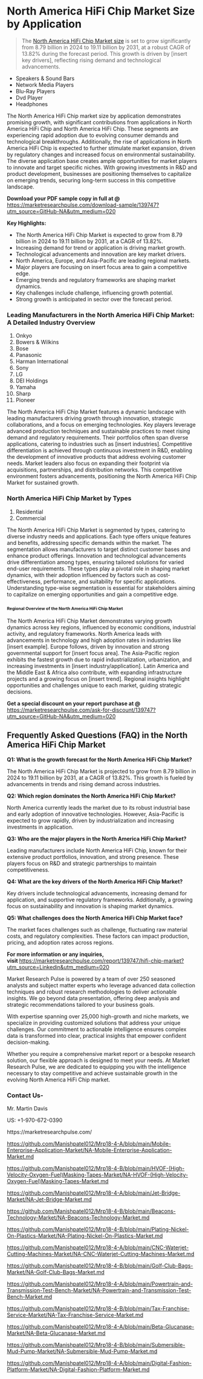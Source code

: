 <h1>North America HiFi Chip Market&nbsp;Size by Application</h1><blockquote><p>The <a href="https://marketresearchpulse.com/download-sample/139747?utm_source=GitHub-NA&amp;utm_medium=020">North America HiFi Chip Market size</a> is set to grow significantly from 8.79 billion in 2024 to 19.11 billion by 2031, at a robust CAGR of 13.82% during the forecast period. This growth is driven by [insert key drivers], reflecting rising demand and technological advancements.</p></blockquote><ul><li>Speakers & Sound Bars<li> Network Media Players<li> Blu-Ray Players<li> Dvd Player<li> Headphones</li></ul><p>The North America HiFi Chip market size by application demonstrates promising growth, with significant contributions from applications in North America HiFi Chip and North America HiFi Chip. These segments are experiencing rapid adoption due to evolving consumer demands and technological breakthroughs. Additionally, the rise of applications in North America HiFi Chip is expected to further stimulate market expansion, driven by regulatory changes and increased focus on environmental sustainability. The diverse application base creates ample opportunities for market players to innovate and target specific niches. With growing investments in R&D and product development, businesses are positioning themselves to capitalize on emerging trends, securing long-term success in this competitive landscape.</p><p><strong>Download your PDF sample copy in full at @ </strong><a href="https://marketresearchpulse.com/download-sample/139747?utm_source=GitHub-NA&amp;utm_medium=020">https://marketresearchpulse.com/download-sample/139747?utm_source=GitHub-NA&amp;utm_medium=020</a></p><p><strong>Key Highlights: </strong></p><ul><li>The North America HiFi Chip Market is expected to grow from 8.79 billion in 2024 to 19.11 billion by 2031, at a CAGR of 13.82%.</li><li>Increasing demand for trend or application is driving market growth.</li><li>Technological advancements and innovation are key market drivers.</li><li>North America, Europe, and Asia-Pacific are leading regional markets.</li><li>Major players are focusing on insert focus area to gain a competitive edge.</li><li>Emerging trends and regulatory frameworks are shaping market dynamics.</li><li>Key challenges include challenge, influencing growth potential.</li><li>Strong growth is anticipated in sector over the forecast period.</li></ul><h3>Leading Manufacturers in the North America HiFi Chip Market: A Detailed Industry Overview</h3><ol><li>Onkyo</li><li>Bowers & Wilkins</li><li>Bose</li><li>Panasonic</li><li>Harman International</li><li>Sony</li><li>LG</li><li>DEI Holdings</li><li>Yamaha</li><li>Sharp</li><li>Pioneer</li></ol><div class="flex max-w-full flex-col flex-grow"><div class="min-h-8 text-message flex w-full flex-col items-end gap-2 whitespace-normal break-words [.text-message+&amp;]:mt-5" dir="auto" data-message-author-role="assistant" data-message-id="fd8432e4-4910-450d-b182-61b7bfb0a01f" data-message-model-slug="gpt-4o"><div class="flex w-full flex-col gap-1 empty:hidden first:pt-[3px]"><div class="markdown prose w-full break-words dark:prose-invert light"><p>The North America HiFi Chip Market features a dynamic landscape with leading manufacturers driving growth through innovation, strategic collaborations, and a focus on emerging technologies. Key players leverage advanced production techniques and sustainable practices to meet rising demand and regulatory requirements. Their portfolios often span diverse applications, catering to industries such as [insert industries]. Competitive differentiation is achieved through continuous investment in R&amp;D, enabling the development of innovative products that address evolving customer needs. Market leaders also focus on expanding their footprint via acquisitions, partnerships, and distribution networks. This competitive environment fosters advancements, positioning the North America HiFi Chip Market for sustained growth.</p></div></div></div></div><h3>North America HiFi Chip Market by Types</h3><ol><li>Residential<li> Commercial</li></ol><div class="flex max-w-full flex-col flex-grow"><div class="min-h-8 text-message flex w-full flex-col items-end gap-2 whitespace-normal break-words [.text-message+&amp;]:mt-5" dir="auto" data-message-author-role="assistant" data-message-id="084470be-0bb7-4664-bddf-5156b4f41249" data-message-model-slug="gpt-4o-mini"><div class="flex w-full flex-col gap-1 empty:hidden first:pt-[3px]"><div class="markdown prose w-full break-words dark:prose-invert light"><p>The North America HiFi Chip Market is segmented by types, catering to diverse industry needs and applications. Each type offers unique features and benefits, addressing specific demands within the market. The segmentation allows manufacturers to target distinct customer bases and enhance product offerings. Innovation and technological advancements drive differentiation among types, ensuring tailored solutions for varied end-user requirements. These types play a pivotal role in shaping market dynamics, with their adoption influenced by factors such as cost-effectiveness, performance, and suitability for specific applications. Understanding type-wise segmentation is essential for stakeholders aiming to capitalize on emerging opportunities and gain a competitive edge.</p></div></div></div></div><h3><span style="font-size: 11px;">Regional Overview of the North America HiFi Chip Market</span></h3><div class="flex max-w-full flex-col flex-grow"><div class="min-h-8 text-message flex w-full flex-col items-end gap-2 whitespace-normal break-words [.text-message+&amp;]:mt-5" dir="auto" data-message-author-role="assistant" data-message-id="e9038762-ce64-4e30-91c9-9bd413514231" data-message-model-slug="gpt-4o-mini"><div class="flex w-full flex-col gap-1 empty:hidden first:pt-[3px]"><div class="markdown prose w-full break-words dark:prose-invert light"><p>The North America HiFi Chip Market demonstrates varying growth dynamics across key regions, influenced by economic conditions, industrial activity, and regulatory frameworks. North America leads with advancements in technology and high adoption rates in industries like [insert example]. Europe follows, driven by innovation and strong governmental support for [insert focus area]. The Asia-Pacific region exhibits the fastest growth due to rapid industrialization, urbanization, and increasing investments in [insert industry/application]. Latin America and the Middle East &amp; Africa also contribute, with expanding infrastructure projects and a growing focus on [insert trend]. Regional insights highlight opportunities and challenges unique to each market, guiding strategic decisions.</p></div></div></div></div><p><strong>Get a special discount on your report purchase at @ </strong><a href="https://marketresearchpulse.com/ask-for-discount/139747?utm_source=GitHub-NA&amp;utm_medium=020">https://marketresearchpulse.com/ask-for-discount/139747?utm_source=GitHub-NA&amp;utm_medium=020</a></p><h2>Frequently Asked Questions (FAQ) in the North America HiFi Chip Market</h2><p><strong>Q1: What is the growth forecast for the North America HiFi Chip Market?</strong></p><p>The North America HiFi Chip Market is projected to grow from 8.79 billion in 2024 to 19.11 billion by 2031, at a CAGR of 13.82%. This growth is fueled by advancements in trends and rising demand across industries.</p><p><strong>Q2: Which region dominates the North America HiFi Chip Market?</strong></p><p>North America currently leads the market due to its robust industrial base and early adoption of innovative technologies. However, Asia-Pacific is expected to grow rapidly, driven by industrialization and increasing investments in application.</p><p><strong>Q3: Who are the major players in the North America HiFi Chip Market?</strong></p><p>Leading manufacturers include North America HiFi Chip, known for their extensive product portfolios, innovation, and strong presence. These players focus on R&amp;D and strategic partnerships to maintain competitiveness.</p><p><strong>Q4: What are the key drivers of the North America HiFi Chip Market?</strong></p><p>Key drivers include technological advancements, increasing demand for application, and supportive regulatory frameworks. Additionally, a growing focus on sustainability and innovation is shaping market dynamics.</p><p><strong>Q5: What challenges does the North America HiFi Chip Market face?</strong></p><p>The market faces challenges such as challenge, fluctuating raw material costs, and regulatory complexities. These factors can impact production, pricing, and adoption rates across regions.</p><p><strong>For more information or any inquiries, visit&nbsp;</strong><a href="https://marketresearchpulse.com/report/139747/hifi-chip-market?utm_source=Linkedin&utm_medium=020">https://marketresearchpulse.com/report/139747/hifi-chip-market?utm_source=Linkedin&utm_medium=020</a></p><p>Market Research Pulse is powered by a team of over 250 seasoned analysts and subject matter experts who leverage advanced data collection techniques and robust research methodologies to deliver actionable insights. We go beyond data presentation, offering deep analysis and strategic recommendations tailored to your business goals.</p><p>With expertise spanning over 25,000 high-growth and niche markets, we specialize in providing customized solutions that address your unique challenges. Our commitment to actionable intelligence ensures complex data is transformed into clear, practical insights that empower confident decision-making.</p><p>Whether you require a comprehensive market report or a bespoke research solution, our flexible approach is designed to meet your needs. At Market Research Pulse, we are dedicated to equipping you with the intelligence necessary to stay competitive and achieve sustainable growth in the evolving North America HiFi Chip market.</p><h3><strong>Contact Us-</strong></h3><p>Mr. Martin Davis</p><p>US: +1-970-672-0390</p><p>https://marketresearchpulse.com/</p><p><a href="https://github.com/Manishpatel012/Mrp18-4-A/blob/main/Mobile-Enterprise-Application-Market/NA-Mobile-Enterprise-Application-Market.md">https://github.com/Manishpatel012/Mrp18-4-A/blob/main/Mobile-Enterprise-Application-Market/NA-Mobile-Enterprise-Application-Market.md</a></p><p><a href="https://github.com/Manishpatel012/Mrp18-4-B/blob/main/HVOF-(High-Velocity-Oxygen-Fuel)Masking-Tapes-Market/NA-HVOF-(High-Velocity-Oxygen-Fuel)Masking-Tapes-Market.md">https://github.com/Manishpatel012/Mrp18-4-B/blob/main/HVOF-(High-Velocity-Oxygen-Fuel)Masking-Tapes-Market/NA-HVOF-(High-Velocity-Oxygen-Fuel)Masking-Tapes-Market.md</a></p><p><a href="https://github.com/Manishpatel012/Mrp18-4-A/blob/main/Jet-Bridge-Market/NA-Jet-Bridge-Market.md">https://github.com/Manishpatel012/Mrp18-4-A/blob/main/Jet-Bridge-Market/NA-Jet-Bridge-Market.md</a></p><p><a href="https://github.com/Manishpatel012/Mrp18-4-B/blob/main/Beacons-Technology-Market/NA-Beacons-Technology-Market.md">https://github.com/Manishpatel012/Mrp18-4-B/blob/main/Beacons-Technology-Market/NA-Beacons-Technology-Market.md</a></p><p><a href="https://github.com/Manishpatel012/Mrp18-4-B/blob/main/Plating-Nickel-On-Plastics-Market/NA-Plating-Nickel-On-Plastics-Market.md">https://github.com/Manishpatel012/Mrp18-4-B/blob/main/Plating-Nickel-On-Plastics-Market/NA-Plating-Nickel-On-Plastics-Market.md</a></p><p><a href="https://github.com/Manishpatel012/Mrp18-4-A/blob/main/CNC-Waterjet-Cutting-Machines-Market/NA-CNC-Waterjet-Cutting-Machines-Market.md">https://github.com/Manishpatel012/Mrp18-4-A/blob/main/CNC-Waterjet-Cutting-Machines-Market/NA-CNC-Waterjet-Cutting-Machines-Market.md</a></p><p><a href="https://github.com/Manishpatel012/Mrp18-4-B/blob/main/Golf-Club-Bags-Market/NA-Golf-Club-Bags-Market.md">https://github.com/Manishpatel012/Mrp18-4-B/blob/main/Golf-Club-Bags-Market/NA-Golf-Club-Bags-Market.md</a></p><p><a href="https://github.com/Manishpatel012/Mrp18-4-A/blob/main/Powertrain-and-Transmission-Test-Bench-Market/NA-Powertrain-and-Transmission-Test-Bench-Market.md">https://github.com/Manishpatel012/Mrp18-4-A/blob/main/Powertrain-and-Transmission-Test-Bench-Market/NA-Powertrain-and-Transmission-Test-Bench-Market.md</a></p><p><a href="https://github.com/Manishpatel012/Mrp18-4-B/blob/main/Tax-Franchise-Service-Market/NA-Tax-Franchise-Service-Market.md">https://github.com/Manishpatel012/Mrp18-4-B/blob/main/Tax-Franchise-Service-Market/NA-Tax-Franchise-Service-Market.md</a></p><p><a href="https://github.com/Manishpatel012/Mrp18-4-A/blob/main/Beta-Glucanase-Market/NA-Beta-Glucanase-Market.md">https://github.com/Manishpatel012/Mrp18-4-A/blob/main/Beta-Glucanase-Market/NA-Beta-Glucanase-Market.md</a></p><p><a href="https://github.com/Manishpatel012/Mrp18-4-B/blob/main/Submersible-Mud-Pump-Market/NA-Submersible-Mud-Pump-Market.md">https://github.com/Manishpatel012/Mrp18-4-B/blob/main/Submersible-Mud-Pump-Market/NA-Submersible-Mud-Pump-Market.md</a></p><p><a href="https://github.com/Manishpatel012/Mrp18-4-A/blob/main/Digital-Fashion-Platform-Market/NA-Digital-Fashion-Platform-Market.md">https://github.com/Manishpatel012/Mrp18-4-A/blob/main/Digital-Fashion-Platform-Market/NA-Digital-Fashion-Platform-Market.md</a></p>
